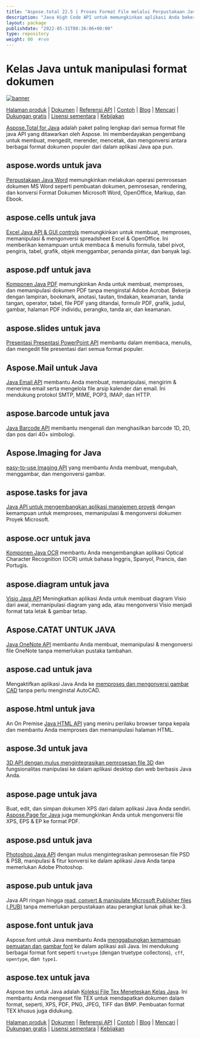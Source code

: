 ```yaml
---
title: "Aspose.total 22.5 | Proses Format File melalui Perpustakaan Java" 
description: "Java High Code API untuk memungkinkan aplikasi Anda bekerja dengan format file Microsoft Word, Excel, PowerPoint, Outlook, OneNote, 3D, CAD, PDF, GIS, Email, HTML, dll." 
layout: package
publishdate: "2022-05-31T08:36:06+00:00"
type: repository
weight: 00	#rem
---
```


# Kelas Java untuk manipulasi format dokumen
[![banner](../aspose_total-for-java-banner.png)](./)

[Halaman produk](https://products.aspose.com/total/java/) | [Dokumen](https://docs.aspose.com/total/java/) | [Referensi API](https://apireference.aspose.com/) | [Contoh](http://aspose.github.io) | [Blog](https://blog.aspose.com/category/total/) | [Mencari](https://search.aspose.com/) | [Dukungan gratis](https://forum.aspose.com/) | [Lisensi sementara](https://purchase.aspose.com/temporary-license) | [Kebijakan](https://purchase.aspose.com/policies)

[Aspose.Total for Java](https://docs.aspose.com/total/java/) adalah paket paling lengkap dari semua format file java API yang ditawarkan oleh Aspose. Ini memberdayakan pengembang untuk membuat, mengedit, merender, mencetak, dan mengonversi antara berbagai format dokumen populer dari dalam aplikasi Java apa pun.

## aspose.words untuk java

[Perpustakaan Java Word](https://products.aspose.com/words/java/) memungkinkan melakukan operasi pemrosesan dokumen MS Word seperti pembuatan dokumen, pemrosesan, rendering, dan konversi Format Dokumen Microsoft Word, OpenOffice, Markup, dan Ebook.

## aspose.cells untuk java

[Excel Java API & GUI controls](https://products.aspose.com/cells/java/) memungkinkan untuk membuat, memproses, memanipulasi & mengonversi spreadsheet Excel & OpenOffice. Ini memberikan kemampuan untuk membaca & menulis formula, tabel pivot, pengiris, tabel, grafik, objek menggambar, penanda pintar, dan banyak lagi.

## aspose.pdf untuk java

[Komponen Java PDF](https://products.aspose.com/pdf/java/) memungkinkan Anda untuk membuat, memproses, dan memanipulasi dokumen PDF tanpa menginstal Adobe Acrobat. Bekerja dengan lampiran, bookmark, anotasi, tautan, tindakan, keamanan, tanda tangan, operator, tabel, file PDF yang ditandai, formulir PDF, grafik, judul, gambar, halaman PDF individu, perangko, tanda air, dan keamanan.

## aspose.slides untuk java

[Presentasi Presentasi PowerPoint API](https://products.aspose.com/slides/java/) membantu dalam membaca, menulis, dan mengedit file presentasi dari semua format populer.

## Aspose.Mail untuk Java

[Java Email API](https://products.aspose.com/email/java/) membantu Anda membuat, memanipulasi, mengirim & menerima email serta mengelola file arsip kalender dan email. Ini mendukung protokol SMTP, MIME, POP3, IMAP, dan HTTP.

## aspose.barcode untuk java

[Java Barcode API](https://products.aspose.com/barcode/java/) membantu mengenali dan menghasilkan barcode 1D, 2D, dan pos dari 40+ simbologi.

## Aspose.Imaging for Java

[easy-to-use Imaging API](https://products.aspose.com/imaging/java/) yang membantu Anda membuat, mengubah, menggambar, dan mengonversi gambar.

## aspose.tasks for java

[Java API untuk mengembangkan aplikasi manajemen proyek](https://products.aspose.com/tasks/java/) dengan kemampuan untuk memproses, memanipulasi & mengonversi dokumen Proyek Microsoft.

## aspose.ocr untuk java

[Komponen Java OCR](https://products.aspose.com/ocr/java/) membantu Anda mengembangkan aplikasi Optical Character Recognition (OCR) untuk bahasa Inggris, Spanyol, Prancis, dan Portugis.

## aspose.diagram untuk java

[Visio Java API](https://products.aspose.com/diagram/java/) Meningkatkan aplikasi Anda untuk membuat diagram Visio dari awal, memanipulasi diagram yang ada, atau mengonversi Visio menjadi format tata letak & gambar tetap.

## Aspose.CATAT UNTUK JAVA

[Java OneNote API](https://products.aspose.com/note/java/) membantu Anda membuat, memanipulasi & mengonversi file OneNote tanpa memerlukan pustaka tambahan.

## aspose.cad untuk java

Mengaktifkan aplikasi Java Anda ke [memproses dan mengonversi gambar CAD](https://products.aspose.com/cad/java/) ​​tanpa perlu menginstal AutoCAD.

## aspose.html untuk java

An On Premise [Java HTML API](https://products.aspose.com/html/java/) yang meniru perilaku browser tanpa kepala dan membantu Anda memproses dan memanipulasi halaman HTML.

## aspose.3d untuk java

[3D API dengan mulus mengintegrasikan pemrosesan file 3D](https://products.aspose.com/3d/java/) dan fungsionalitas manipulasi ke dalam aplikasi desktop dan web berbasis Java Anda.

## aspose.page untuk java

Buat, edit, dan simpan dokumen XPS dari dalam aplikasi Java Anda sendiri. [Aspose.Page for Java](https://products.aspose.com/page/java/) juga memungkinkan Anda untuk mengonversi file XPS, EPS & EP ke format PDF.

## aspose.psd untuk java

[Photoshop Java API](https://products.aspose.com/psd/java/) dengan mulus mengintegrasikan pemrosesan file PSD & PSB, manipulasi & fitur konversi ke dalam aplikasi Java Anda tanpa memerlukan Adobe Photoshop.

## aspose.pub untuk java

Java API ringan hingga [read, convert & manipulate Microsoft Publisher files (.PUB)](https://products.aspose.com/pub/java/) tanpa memerlukan perpustakaan atau perangkat lunak pihak ke-3.

## aspose.font untuk java

Aspose.font untuk Java membantu Anda [menggabungkan kemampuan pemuatan dan gambar font](https://products.aspose.com/font/java/) ke dalam aplikasi asli Java. Ini mendukung berbagai format font seperti `truetype` (dengan truetype collectons),` cff`, `opentype`, dan` type1`.

## aspose.tex untuk java

Aspose.tex untuk Java adalah [Koleksi File Tex Meneteskan Kelas Java](https://products.aspose.com/tex/java/). Ini membantu Anda mengeset file TEX untuk mendapatkan dokumen dalam format, seperti, XPS, PDF, PNG, JPEG, TIFF dan BMP. Pembuatan format TEX khusus juga didukung.

[Halaman produk](https://products.aspose.com/total/java/) | [Dokumen](https://docs.aspose.com/total/java/) | [Referensi API](https://apireference.aspose.com/) | [Contoh](http://aspose.github.io) | [Blog](https://blog.aspose.com/category/total/) | [Mencari](https://search.aspose.com/) | [Dukungan gratis](https://forum.aspose.com/) | [Lisensi sementara](https://purchase.aspose.com/temporary-license) | [Kebijakan](https://purchase.aspose.com/policies)

